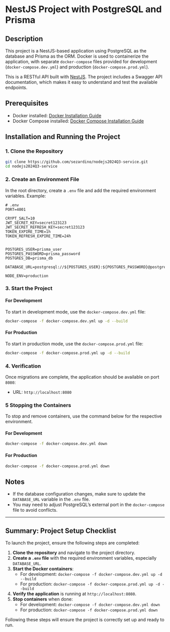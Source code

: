 # NestJS Project with PostgreSQL and Prisma

## Description

This project is a NestJS-based application using PostgreSQL as the database and Prisma as the ORM. Docker is used to containerize the application, with separate `docker-compose` files provided for development (`docker-compose.dev.yml`) and production (`docker-compose.prod.yml`).

This is a RESTful API built with [NestJS](https://nestjs.com/). The project includes a Swagger API documentation, which makes it easy to understand and test the available endpoints.

## Prerequisites

- Docker installed: [Docker Installation Guide](https://docs.docker.com/get-docker/)
- Docker Compose installed: [Docker Compose Installation Guide](https://docs.docker.com/compose/install/)

## Installation and Running the Project

### 1. Clone the Repository

```bash
git clone https://github.com/sezardino/nodejs2024Q3-service.git
cd nodejs2024Q3-service
```

### 2. Create an Environment File

In the root directory, create a `.env` file and add the required environment variables. Example:

```dotenv
# .env
PORT=4001

CRYPT_SALT=10
JWT_SECRET_KEY=secret123123
JWT_SECRET_REFRESH_KEY=secret123123
TOKEN_EXPIRE_TIME=1h
TOKEN_REFRESH_EXPIRE_TIME=24h


POSTGRES_USER=prisma_user
POSTGRES_PASSWORD=prisma_password
POSTGRES_DB=prisma_db

DATABASE_URL=postgresql://${POSTGRES_USER}:${POSTGRES_PASSWORD}@postgres:5432/${POSTGRES_DB}

NODE_ENV=production
```

### 3. Start the Project

#### For Development

To start in development mode, use the `docker-compose.dev.yml` file:

```bash
docker-compose -f docker-compose.dev.yml up -d --build
```

#### For Production

To start in production mode, use the `docker-compose.prod.yml` file:

```bash
docker-compose -f docker-compose.prod.yml up -d --build
```

### 4. Verification

Once migrations are complete, the application should be available on port `8080`:

- URL: `http://localhost:8080`

### 5 Stopping the Containers

To stop and remove containers, use the command below for the respective environment.

#### For Development

```bash
docker-compose -f docker-compose.dev.yml down
```

#### For Production

```bash
docker-compose -f docker-compose.prod.yml down
```

## Notes

- If the database configuration changes, make sure to update the `DATABASE_URL` variable in the `.env` file.
- You may need to adjust PostgreSQL’s external port in the `docker-compose` file to avoid conflicts.

---

## Summary: Project Setup Checklist

To launch the project, ensure the following steps are completed:

1. **Clone the repository** and navigate to the project directory.
2. **Create a `.env` file** with the required environment variables, especially `DATABASE_URL`.
3. **Start the Docker containers**:
   - For development: `docker-compose -f docker-compose.dev.yml up -d --build`
   - For production: `docker-compose -f docker-compose.prod.yml up -d --build`
4. **Verify the application** is running at `http://localhost:8080`.
5. **Stop containers** when done:
   - For development: `docker-compose -f docker-compose.dev.yml down`
   - For production: `docker-compose -f docker-compose.prod.yml down`

Following these steps will ensure the project is correctly set up and ready to run.
